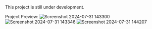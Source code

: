This project is still under development.

Project Preview:
![Screenshot 2024-07-31 143300](https://github.com/user-attachments/assets/14300750-4847-43a0-8f12-afea6d0b188e)
![Screenshot 2024-07-31 143346](https://github.com/user-attachments/assets/0ac68f38-3991-410c-b584-d8857ad0a7a6)
![Screenshot 2024-07-31 144207](https://github.com/user-attachments/assets/576117da-032d-4114-8d76-cdf1ad3255b9)
